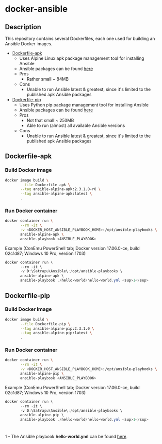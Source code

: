 # docker-ansible

## Description

This repository contains several Dockerfiles, each one used for building an Ansible Docker images.

* [Dockerfile-apk](./Dockerfile-apk)
  * Uses Alpine Linux apk package management tool for installing Ansible
  * Ansible packages can be found [here](https://pkgs.alpinelinux.org/packages?name=ansible&branch=v3.6)
  * Pros
    * Rather small ~ 84MB
  * Cons
    * Unable to run Ansible latest & greatest, since it's limited to the published apk Ansible packages
* [Dockerfile-pip](./Dockerfile-pip)
    * Uses Python pip package management tool for installing Ansible
    * Ansible packages can be found [here](https://pypi.python.org/pypi/ansible)
    * Pros
      * Not that small ~ 250MB
      * Able to run (almost) all available Ansible versions
    * Cons
      * Unable to run Ansible latest & greatest, since it's limited to the published apk Ansible packages

## Dockerfile-apk

### Build Docker image

````bash
docker image build \
       --file Dockerfile-apk \
       --tag ansible-alpine-apk:2.3.1.0-r0 \
       --tag ansible-alpine-apk:latest \
       .
````

### Run Docker container

````bash
docker container run \
       --rm -it \
       -v <DOCKER_HOST_ANSIBLE_PLAYBOOK_HOME>:/opt/ansible-playbooks \
       ansible-alpine-apk \
       ansible-playbook <ANSIBLE_PLAYBOOK>
````

Example (ConEmu PowerShell tab; Docker version 17.06.0-ce, build 02c1d87; Windows 10 Pro, version 1703)

````powershell
docker container run \
       --rm -it \
       -v D:\Satrapu\Ansible\:/opt/ansible-playbooks \
       ansible-alpine-apk \
       ansible-playbook ./hello-world/hello-world.yml <sup>1</sup>
````

## Dockerfile-pip

### Build Docker image

````bash
docker image build \
       --file Dockerfile-pip \
       --tag ansible-alpine-pip:2.3.1.0 \
       --tag ansible-alpine-pip:latest \
       .
````

### Run Docker container

````bash
docker container run \
       --rm -it \
       -v <DOCKER_HOST_ANSIBLE_PLAYBOOK_HOME>:/opt/ansible-playbooks \
       ansible-alpine-pip \
       ansible-playbook <ANSIBLE_PLAYBOOK>
````

Example (ConEmu PowerShell tab; Docker version 17.06.0-ce, build 02c1d87; Windows 10 Pro, version 1703)

````powershell
docker container run \
       --rm -it \
       -v D:\Satrapu\Ansible\:/opt/ansible-playbooks \
       ansible-alpine-pip \
       ansible-playbook ./hello-world/hello-world.yml <sup>1</sup>
````

#

1 - The Ansible playbook **hello-world.yml** can be found [here](https://gist.github.com/satrapu/31b1a03f321990f8d9ae067372a8b456).